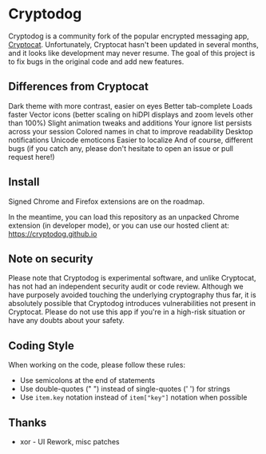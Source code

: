 # Cryptodog

Cryptodog is a community fork of the popular encrypted messaging app, [Cryptocat](https://github.com/cryptocat/cryptocat). Unfortunately, Cryptocat hasn't been updated in several months, and it looks like development may never resume. The goal of this project is to fix bugs in the original code and add new features.

## Differences from Cryptocat

Dark theme with more contrast, easier on eyes
Better tab-complete
Loads faster
Vector icons (better scaling on hiDPI displays and zoom levels other than 100%)
Slight animation tweaks and additions
Your ignore list persists across your session
Colored names in chat to improve readability
Desktop notifications
Unicode emoticons
Easier to localize
And of course, different bugs (if you catch any, please don't hesitate to open an issue or pull request here!)

## Install
Signed Chrome and Firefox extensions are on the roadmap.

In the meantime, you can load this repository as an unpacked Chrome extension (in developer mode), or you can use our hosted client at: https://cryptodog.github.io

## Note on security

Please note that Cryptodog is experimental software, and unlike Cryptocat, has not had an independent security audit or code review. Although we have purposely avoided touching the underlying cryptography thus far, it is absolutely possible that Cryptodog introduces vulnerabilities not present in Cryptocat. Please do not use this app if you're in a high-risk situation or have any doubts about your safety.

## Coding Style

When working on the code, please follow these rules:
* Use semicolons at the end of statements
* Use double-quotes (" ") instead of single-quotes (' ') for strings
* Use `item.key` notation instead of `item["key"]` notation when possible

## Thanks
* xor - UI Rework, misc patches

